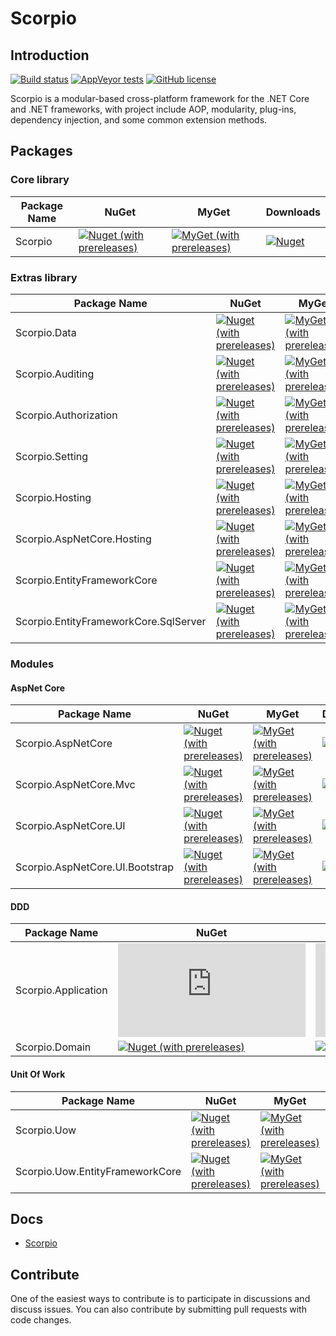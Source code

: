 # Scorpio 
## Introduction
[![Build status](https://ci.appveyor.com/api/projects/status/um73r8w85qjt0w4v?svg=true)](https://ci.appveyor.com/project/wzd24/scorpio)
[![AppVeyor tests](https://img.shields.io/appveyor/tests/wzd24/scorpio)](https://ci.appveyor.com/project/wzd24/scorpio)
[![GitHub license](https://img.shields.io/badge/license-MIT-blue.svg)](https://img.shields.io/github/license/project-scorpio/Scorpio)

Scorpio is a modular-based cross-platform framework for the .NET Core and .NET frameworks, with project include AOP, modularity, plug-ins, dependency injection, and some common extension methods.

## Packages

### Core library
| Package Name |  NuGet | MyGet | Downloads  |
|--------------|  ------- |  ------- |  ----  |
| Scorpio | [![Nuget (with prereleases)](https://img.shields.io/nuget/vpre/Scorpio)](https://www.nuget.org/packages/Scorpio) | [![MyGet (with prereleases)](https://img.shields.io/myget/project-scorpio/vpre/scorpio)](https://www.myget.org/feed/project-scorpio/package/nuget/Scorpio) | [![Nuget](https://img.shields.io/nuget/dt/Scorpio)](https://www.nuget.org/packages/Scorpio) |

### Extras library
| Package Name |  NuGet | MyGet | Downloads  |
|--------------|  ------- |  ------- |  ----  |
| Scorpio.Data | [![Nuget (with prereleases)](https://img.shields.io/nuget/vpre/Scorpio.Data)](https://www.nuget.org/packages/Scorpio.Data) | [![MyGet (with prereleases)](https://img.shields.io/myget/project-scorpio/vpre/scorpio.data)](https://www.myget.org/feed/project-scorpio/package/nuget/Scorpio.Data) | [![Nuget](https://img.shields.io/nuget/dt/Scorpio.Data)](https://www.nuget.org/packages/Scorpio.Data) |
| Scorpio.Auditing | [![Nuget (with prereleases)](https://img.shields.io/nuget/vpre/Scorpio.Auditing)](https://www.nuget.org/packages/Scorpio.Auditing) | [![MyGet (with prereleases)](https://img.shields.io/myget/project-scorpio/vpre/scorpio.auditing)](https://www.myget.org/feed/project-scorpio/package/nuget/Scorpio.Auditing) | [![Nuget](https://img.shields.io/nuget/dt/Scorpio.Auditing)](https://www.nuget.org/packages/Scorpio.Auditing) |
| Scorpio.Authorization | [![Nuget (with prereleases)](https://img.shields.io/nuget/vpre/Scorpio.Authorization)](https://www.nuget.org/packages/Scorpio.Authorization) | [![MyGet (with prereleases)](https://img.shields.io/myget/project-scorpio/vpre/scorpio.authorization)](https://www.myget.org/feed/project-scorpio/package/nuget/Scorpio.Authorization) | [![Nuget](https://img.shields.io/nuget/dt/Scorpio.Authorization)](https://www.nuget.org/packages/Scorpio.Authorization) |
| Scorpio.Setting | [![Nuget (with prereleases)](https://img.shields.io/nuget/vpre/Scorpio.Setting)](https://www.nuget.org/packages/Scorpio.Setting) | [![MyGet (with prereleases)](https://img.shields.io/myget/project-scorpio/vpre/scorpio.setting)](https://www.myget.org/feed/project-scorpio/package/nuget/Scorpio.Setting) | [![Nuget](https://img.shields.io/nuget/dt/Scorpio.Setting)](https://www.nuget.org/packages/Scorpio.Setting) |
| Scorpio.Hosting | [![Nuget (with prereleases)](https://img.shields.io/nuget/vpre/Scorpio.Hosting)](https://www.nuget.org/packages/Scorpio.Hosting) | [![MyGet (with prereleases)](https://img.shields.io/myget/project-scorpio/vpre/scorpio.hosting)](https://www.myget.org/feed/project-scorpio/package/nuget/Scorpio.Hosting) | [![Nuget](https://img.shields.io/nuget/dt/Scorpio.Hosting)](https://www.nuget.org/packages/Scorpio.Hosting) |
| Scorpio.AspNetCore.Hosting | [![Nuget (with prereleases)](https://img.shields.io/nuget/vpre/Scorpio.AspNetCore.Hosting)](https://www.nuget.org/packages/Scorpio.AspNetCore.Hosting) | [![MyGet (with prereleases)](https://img.shields.io/myget/project-scorpio/vpre/scorpio.aspnetcore.hosting)](https://www.myget.org/feed/project-scorpio/package/nuget/Scorpio.AspNetCore.Hosting) | [![Nuget](https://img.shields.io/nuget/dt/Scorpio.AspNetCore.Hosting)](https://www.nuget.org/packages/Scorpio.AspNetCore.Hosting) |
| Scorpio.EntityFrameworkCore | [![Nuget (with prereleases)](https://img.shields.io/nuget/vpre/Scorpio.EntityFrameworkCore)](https://www.nuget.org/packages/Scorpio.EntityFrameworkCore) | [![MyGet (with prereleases)](https://img.shields.io/myget/project-scorpio/vpre/scorpio.entityframeworkcore)](https://www.myget.org/feed/project-scorpio/package/nuget/Scorpio.EntityFrameworkCore) | [![Nuget](https://img.shields.io/nuget/dt/Scorpio.EntityFrameworkCore)](https://www.nuget.org/packages/Scorpio.EntityFrameworkCore) |
| Scorpio.EntityFrameworkCore.SqlServer | [![Nuget (with prereleases)](https://img.shields.io/nuget/vpre/Scorpio.EntityFrameworkCore.SqlServer)](https://www.nuget.org/packages/Scorpio.EntityFrameworkCore.SqlServer) | [![MyGet (with prereleases)](https://img.shields.io/myget/project-scorpio/vpre/scorpio.entityframeworkcore.sqlserver)](https://www.myget.org/feed/project-scorpio/package/nuget/Scorpio.EntityFrameworkCore.SqlServer) | [![Nuget](https://img.shields.io/nuget/dt/Scorpio.EntityFrameworkCore.SqlServer)](https://www.nuget.org/packages/Scorpio.EntityFrameworkCore.SqlServer) |

### Modules
#### AspNet Core

| Package Name |  NuGet | MyGet | Downloads  |
|--------------|  ------- |  ------- |  ----  |
| Scorpio.AspNetCore | [![Nuget (with prereleases)](https://img.shields.io/nuget/vpre/Scorpio.AspNetCore)](https://www.nuget.org/packages/Scorpio.AspNetCore) | [![MyGet (with prereleases)](https://img.shields.io/myget/project-scorpio/vpre/scorpio.AspNetCore)](https://www.myget.org/feed/project-scorpio/package/nuget/Scorpio.AspNetCore) | [![Nuget](https://img.shields.io/nuget/dt/Scorpio.AspNetCore)](https://www.nuget.org/packages/Scorpio.AspNetCore) |
| Scorpio.AspNetCore.Mvc | [![Nuget (with prereleases)](https://img.shields.io/nuget/vpre/Scorpio.AspNetCore.Mvc)](https://www.nuget.org/packages/Scorpio.AspNetCore.Mvc) | [![MyGet (with prereleases)](https://img.shields.io/myget/project-scorpio/vpre/scorpio.AspNetCore.Mvc)](https://www.myget.org/feed/project-scorpio/package/nuget/Scorpio.AspNetCore.Mvc) | [![Nuget](https://img.shields.io/nuget/dt/Scorpio.AspNetCore.Mvc)](https://www.nuget.org/packages/Scorpio.AspNetCore.Mvc) |
| Scorpio.AspNetCore.UI | [![Nuget (with prereleases)](https://img.shields.io/nuget/vpre/Scorpio.AspNetCore.UI)](https://www.nuget.org/packages/Scorpio.AspNetCore.UI) | [![MyGet (with prereleases)](https://img.shields.io/myget/project-scorpio/vpre/scorpio.AspNetCore.UI)](https://www.myget.org/feed/project-scorpio/package/nuget/Scorpio.AspNetCore.UI) | [![Nuget](https://img.shields.io/nuget/dt/Scorpio.AspNetCore.UI)](https://www.nuget.org/packages/Scorpio.AspNetCore.UI) |
| Scorpio.AspNetCore.UI.Bootstrap | [![Nuget (with prereleases)](https://img.shields.io/nuget/vpre/Scorpio.AspNetCore.UI.Bootstrap)](https://www.nuget.org/packages/Scorpio.AspNetCore.UI.Bootstrap) | [![MyGet (with prereleases)](https://img.shields.io/myget/project-scorpio/vpre/scorpio.AspNetCore.UI.Bootstrap)](https://www.myget.org/feed/project-scorpio/package/nuget/Scorpio.AspNetCore.UI.Bootstrap) | [![Nuget](https://img.shields.io/nuget/dt/Scorpio.AspNetCore.UI.Bootstrap)](https://www.nuget.org/packages/Scorpio.AspNetCore.UI.Bootstrap) |

#### DDD
| Package Name |  NuGet | MyGet | Downloads  |
|--------------|  ------- |  ------- |  ----  |
| Scorpio.Application | [![Nuget (with prereleases)](https://img.shields.io/nuget/vpre/Scorpio.Application)](https://www.nuget.org/packages/Scorpio.Application) | [![MyGet (with prereleases)](https://img.shields.io/myget/project-scorpio/vpre/scorpio.Application)](https://www.myget.org/feed/project-scorpio/package/nuget/Scorpio.Application) | [![Nuget](https://img.shields.io/nuget/dt/Scorpio.Application)](https://www.nuget.org/packages/Scorpio.Application) |
| Scorpio.Domain | [![Nuget (with prereleases)](https://img.shields.io/nuget/vpre/Scorpio.Domain)](https://www.nuget.org/packages/Scorpio.Domain) | [![MyGet (with prereleases)](https://img.shields.io/myget/project-scorpio/vpre/scorpio.Domain)](https://www.myget.org/feed/project-scorpio/package/nuget/Scorpio.Domain) | [![Nuget](https://img.shields.io/nuget/dt/Scorpio.Domain)](https://www.nuget.org/packages/Scorpio.Domain) |

#### Unit Of Work
| Package Name |  NuGet | MyGet | Downloads  |
|--------------|  ------- |  ------- |  ----  |
| Scorpio.Uow | [![Nuget (with prereleases)](https://img.shields.io/nuget/vpre/Scorpio.Uow)](https://www.nuget.org/packages/Scorpio.Uow) | [![MyGet (with prereleases)](https://img.shields.io/myget/project-scorpio/vpre/scorpio.Uow)](https://www.myget.org/feed/project-scorpio/package/nuget/Scorpio.Uow) | [![Nuget](https://img.shields.io/nuget/dt/Scorpio.Uow)](https://www.nuget.org/packages/Scorpio.Uow) |
| Scorpio.Uow.EntityFrameworkCore | [![Nuget (with prereleases)](https://img.shields.io/nuget/vpre/Scorpio.Uow.EntityFrameworkCore)](https://www.nuget.org/packages/Scorpio.Uow.EntityFrameworkCore) | [![MyGet (with prereleases)](https://img.shields.io/myget/project-scorpio/vpre/scorpio.Uow.EntityFrameworkCore)](https://www.myget.org/feed/project-scorpio/package/nuget/Scorpio.Uow.EntityFrameworkCore) | [![Nuget](https://img.shields.io/nuget/dt/Scorpio.Uow.EntityFrameworkCore)](https://www.nuget.org/packages/Scorpio.Uow.EntityFrameworkCore) |


## Docs

* [Scorpio](https://project-scorpio.github.io/scorpio/)

## Contribute
One of the easiest ways to contribute is to participate in discussions and discuss issues. You can also contribute by submitting pull requests with code changes.
